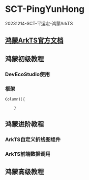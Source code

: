 # SCT-PingYunHong
20231214-SCT-平运宏-鸿蒙ArkTS

## <a href="https://developer.harmonyos.com/cn/docs/documentation/doc-guides-V3/start-overview-0000001478061421-V3">鸿蒙ArkTS官方文档</a>

## 鸿蒙初级教程

### DevEcoStudio使用

### 框架
```
Column(){
      
    }
```


## 鸿蒙进阶教程

### ArkTS自定义折线图组件

### ArkTS前端数据调用

## 鸿蒙高级教程
